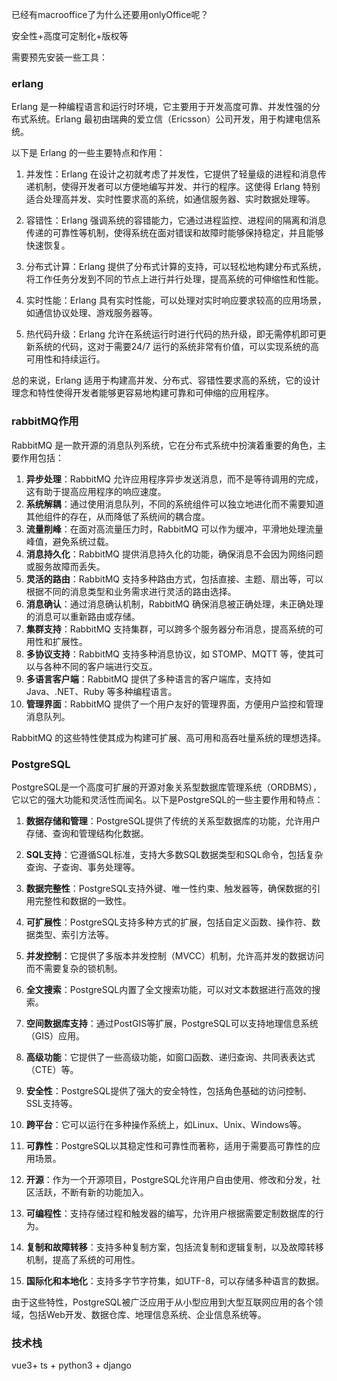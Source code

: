 已经有macrooffice了为什么还要用onlyOffice呢？

安全性+高度可定制化+版权等

需要预先安装一些工具：

### erlang

Erlang 是一种编程语言和运行时环境，它主要用于开发高度可靠、并发性强的分布式系统。Erlang 最初由瑞典的爱立信（Ericsson）公司开发，用于构建电信系统。

以下是 Erlang 的一些主要特点和作用：

1. 并发性：Erlang 在设计之初就考虑了并发性，它提供了轻量级的进程和消息传递机制，使得开发者可以方便地编写并发、并行的程序。这使得 Erlang 特别适合处理高并发、实时性要求高的系统，如通信服务器、实时数据处理等。

2. 容错性：Erlang 强调系统的容错能力，它通过进程监控、进程间的隔离和消息传递的可靠性等机制，使得系统在面对错误和故障时能够保持稳定，并且能够快速恢复。

3. 分布式计算：Erlang 提供了分布式计算的支持，可以轻松地构建分布式系统，将工作任务分发到不同的节点上进行并行处理，提高系统的可伸缩性和性能。

4. 实时性能：Erlang 具有实时性能，可以处理对实时响应要求较高的应用场景，如通信协议处理、游戏服务器等。

5. 热代码升级：Erlang 允许在系统运行时进行代码的热升级，即无需停机即可更新系统的代码，这对于需要24/7 运行的系统非常有价值，可以实现系统的高可用性和持续运行。

总的来说，Erlang 适用于构建高并发、分布式、容错性要求高的系统，它的设计理念和特性使得开发者能够更容易地构建可靠和可伸缩的应用程序。

### rabbitMQ作用

RabbitMQ 是一款开源的消息队列系统，它在分布式系统中扮演着重要的角色，主要作用包括：

1. **异步处理**：RabbitMQ 允许应用程序异步发送消息，而不是等待调用的完成，这有助于提高应用程序的响应速度。
2. **系统解耦**：通过使用消息队列，不同的系统组件可以独立地进化而不需要知道其他组件的存在，从而降低了系统间的耦合度。
3. **流量削峰**：在面对高流量压力时，RabbitMQ 可以作为缓冲，平滑地处理流量峰值，避免系统过载。
4. **消息持久化**：RabbitMQ 提供消息持久化的功能，确保消息不会因为网络问题或服务故障而丢失。
5. **灵活的路由**：RabbitMQ 支持多种路由方式，包括直接、主题、扇出等，可以根据不同的消息类型和业务需求进行灵活的路由选择。
6. **消息确认**：通过消息确认机制，RabbitMQ 确保消息被正确处理，未正确处理的消息可以重新路由或存储。
7. **集群支持**：RabbitMQ 支持集群，可以跨多个服务器分布消息，提高系统的可用性和扩展性。
8. **多协议支持**：RabbitMQ 支持多种消息协议，如 STOMP、MQTT 等，使其可以与各种不同的客户端进行交互。
9. **多语言客户端**：RabbitMQ 提供了多种语言的客户端库，支持如 Java、.NET、Ruby 等多种编程语言。
10. **管理界面**：RabbitMQ 提供了一个用户友好的管理界面，方便用户监控和管理消息队列。

RabbitMQ 的这些特性使其成为构建可扩展、高可用和高吞吐量系统的理想选择。

### PostgreSQL

PostgreSQL是一个高度可扩展的开源对象关系型数据库管理系统（ORDBMS），它以它的强大功能和灵活性而闻名。以下是PostgreSQL的一些主要作用和特点：

1. **数据存储和管理**：PostgreSQL提供了传统的关系型数据库的功能，允许用户存储、查询和管理结构化数据。

2. **SQL支持**：它遵循SQL标准，支持大多数SQL数据类型和SQL命令，包括复杂查询、子查询、事务处理等。

3. **数据完整性**：PostgreSQL支持外键、唯一性约束、触发器等，确保数据的引用完整性和数据的一致性。

4. **可扩展性**：PostgreSQL支持多种方式的扩展，包括自定义函数、操作符、数据类型、索引方法等。

5. **并发控制**：它提供了多版本并发控制（MVCC）机制，允许高并发的数据访问而不需要复杂的锁机制。

6. **全文搜索**：PostgreSQL内置了全文搜索功能，可以对文本数据进行高效的搜索。

7. **空间数据库支持**：通过PostGIS等扩展，PostgreSQL可以支持地理信息系统（GIS）应用。

8. **高级功能**：它提供了一些高级功能，如窗口函数、递归查询、共同表表达式（CTE）等。

9. **安全性**：PostgreSQL提供了强大的安全特性，包括角色基础的访问控制、SSL支持等。

10. **跨平台**：它可以运行在多种操作系统上，如Linux、Unix、Windows等。

11. **可靠性**：PostgreSQL以其稳定性和可靠性而著称，适用于需要高可靠性的应用场景。

12. **开源**：作为一个开源项目，PostgreSQL允许用户自由使用、修改和分发，社区活跃，不断有新的功能加入。

13. **可编程性**：支持存储过程和触发器的编写，允许用户根据需要定制数据库的行为。

14. **复制和故障转移**：支持多种复制方案，包括流复制和逻辑复制，以及故障转移机制，提高了系统的可用性。

15. **国际化和本地化**：支持多字节字符集，如UTF-8，可以存储多种语言的数据。

由于这些特性，PostgreSQL被广泛应用于从小型应用到大型互联网应用的各个领域，包括Web开发、数据仓库、地理信息系统、企业信息系统等。

### 技术栈

vue3+ ts + python3 + django